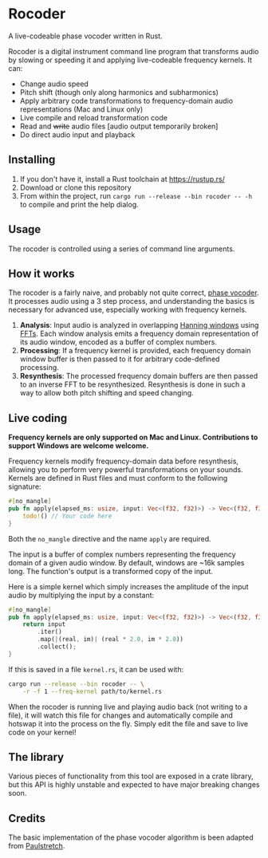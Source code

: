 # Rocoder

A live-codeable phase vocoder written in Rust.

Rocoder is a digital instrument command line program that transforms audio by slowing or speeding it and applying live-codeable frequency kernels. It can:

- Change audio speed
- Pitch shift (though only along harmonics and subharmonics)
- Apply arbitrary code transformations to frequency-domain audio representations (Mac and Linux only)
- Live compile and reload transformation code
- Read and ~~write~~ audio files [audio output temporarily broken]
- Do direct audio input and playback

## Installing

1. If you don't have it, install a Rust toolchain at https://rustup.rs/
2. Download or clone this repository
3. From within the project, run `cargo run --release --bin rocoder -- -h` to compile and print the help dialog.

## Usage

The rocoder is controlled using a series of command line arguments.

## How it works

The rocoder is a fairly naive, and probably not quite correct, [phase vocoder](https://en.wikipedia.org/wiki/Phase_vocoder). It processes audio using a 3 step process, and understanding the basics is necessary for advanced use, especially working with frequency kernels.

1. **Analysis**: Input audio is analyzed in overlapping [Hanning windows](https://en.wikipedia.org/wiki/Hann_function) using [FFTs](https://en.wikipedia.org/wiki/Fast_Fourier_transform). Each window analysis emits a frequency domain representation of its audio window, encoded as a buffer of complex numbers.
2. **Processing**: If a frequency kernel is provided, each frequency domain window buffer is then passed to it for arbitrary code-defined processing.
3. **Resynthesis**: The processed frequency domain buffers are then passed to an inverse FFT to be resynthesized. Resynthesis is done in such a way to allow both pitch shifting and speed changing.

## Live coding

**Frequency kernels are only supported on Mac and Linux. Contributions to support Windows are welcome welcome.**

Frequency kernels modify frequency-domain data before resynthesis, allowing you to perform very powerful transformations on your sounds. Kernels are defined in Rust files and must conform to the following signature:

```rs
#[no_mangle]
pub fn apply(elapsed_ms: usize, input: Vec<(f32, f32)>) -> Vec<(f32, f32)> {
    todo!() // Your code here
}
```

Both the `no_mangle` directive and the name `apply` are required.

The input is a buffer of complex numbers representing the frequency domain of a given audio window. By default, windows are ~16k samples long. The function's output is a transformed copy of the input.

Here is a simple kernel which simply increases the amplitude of the input audio by multiplying the input by a constant:

```rs
#[no_mangle]
pub fn apply(elapsed_ms: usize, input: Vec<(f32, f32)>) -> Vec<(f32, f32)> {
    return input
        .iter()
        .map(|(real, im)| (real * 2.0, im * 2.0))
        .collect();
}
```

If this is saved in a file `kernel.rs`, it can be used with:

```sh
cargo run --release --bin rocoder -- \
    -r -f 1 --freq-kernel path/to/kernel.rs
```

When the rocoder is running live and playing audio back (not writing to a file), it will watch this file for changes and automatically compile and hotswap it into the process on the fly. Simply edit the file and save to live code on your kernel!

## The library

Various pieces of functionality from this tool are exposed in a crate library, but this API is highly unstable and expected to have major breaking changes soon.

## Credits

The basic implementation of the phase vocoder algorithm is been adapted from [Paulstretch](https://github.com/paulnasca/paulstretch_python).
